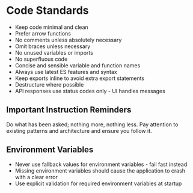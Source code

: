 # Code Standards

- Keep code minimal and clean
- Prefer arrow functions
- No comments unless absolutely necessary
- Omit braces unless necessary
- No unused variables or imports
- No superfluous code
- Concise and sensible variable and function names
- Always use latest ES features and syntax
- Keep exports inline to avoid extra export statements
- Destructure where possible
- API responses use status codes only - UI handles messages

## Important Instruction Reminders

Do what has been asked; nothing more, nothing less. Pay attention to existing patterns and architecture and ensure you follow it.

## Environment Variables

- Never use fallback values for environment variables - fail fast instead
- Missing environment variables should cause the application to crash with a clear error
- Use explicit validation for required environment variables at startup
